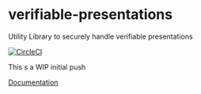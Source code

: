 # verifiable-presentations
Utility Library to securely handle verifiable presentations

[![CircleCI](https://circleci.com/gh/identity-com/verifiable-presentations.svg?style=svg)](https://circleci.com/gh/identity-com/verifiable-presentations)

This s a WIP initial push

[Documentation](docs/index.html)

